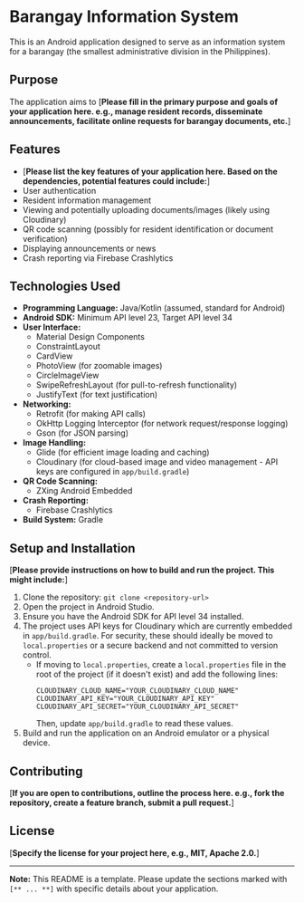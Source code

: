 # Barangay Information System

This is an Android application designed to serve as an information system for a barangay (the smallest administrative division in the Philippines).

## Purpose

The application aims to [**Please fill in the primary purpose and goals of your application here. e.g., manage resident records, disseminate announcements, facilitate online requests for barangay documents, etc.**]

## Features

*   [**Please list the key features of your application here. Based on the dependencies, potential features could include:**]
*   User authentication
*   Resident information management
*   Viewing and potentially uploading documents/images (likely using Cloudinary)
*   QR code scanning (possibly for resident identification or document verification)
*   Displaying announcements or news
*   Crash reporting via Firebase Crashlytics

## Technologies Used

*   **Programming Language:** Java/Kotlin (assumed, standard for Android)
*   **Android SDK:** Minimum API level 23, Target API level 34
*   **User Interface:**
    *   Material Design Components
    *   ConstraintLayout
    *   CardView
    *   PhotoView (for zoomable images)
    *   CircleImageView
    *   SwipeRefreshLayout (for pull-to-refresh functionality)
    *   JustifyText (for text justification)
*   **Networking:**
    *   Retrofit (for making API calls)
    *   OkHttp Logging Interceptor (for network request/response logging)
    *   Gson (for JSON parsing)
*   **Image Handling:**
    *   Glide (for efficient image loading and caching)
    *   Cloudinary (for cloud-based image and video management - API keys are configured in `app/build.gradle`)
*   **QR Code Scanning:**
    *   ZXing Android Embedded
*   **Crash Reporting:**
    *   Firebase Crashlytics
*   **Build System:** Gradle

## Setup and Installation

[**Please provide instructions on how to build and run the project. This might include:**]

1.  Clone the repository: `git clone <repository-url>`
2.  Open the project in Android Studio.
3.  Ensure you have the Android SDK for API level 34 installed.
4.  The project uses API keys for Cloudinary which are currently embedded in `app/build.gradle`. For security, these should ideally be moved to `local.properties` or a secure backend and not committed to version control.
    *   If moving to `local.properties`, create a `local.properties` file in the root of the project (if it doesn't exist) and add the following lines:
        ```properties
        CLOUDINARY_CLOUD_NAME="YOUR_CLOUDINARY_CLOUD_NAME"
        CLOUDINARY_API_KEY="YOUR_CLOUDINARY_API_KEY"
        CLOUDINARY_API_SECRET="YOUR_CLOUDINARY_API_SECRET"
        ```
        Then, update `app/build.gradle` to read these values.
5.  Build and run the application on an Android emulator or a physical device.

## Contributing

[**If you are open to contributions, outline the process here. e.g., fork the repository, create a feature branch, submit a pull request.**]

## License

[**Specify the license for your project here, e.g., MIT, Apache 2.0.**]

---

**Note:** This README is a template. Please update the sections marked with `[** ... **]` with specific details about your application. 
